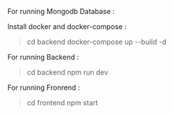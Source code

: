 
For running Mongodb Database :

Install docker and docker-compose :

> cd backend
> docker-compose up --build -d


For running Backend :

> cd backend
> npm run dev

For running Fronrend :

> cd frontend 
> npm start
